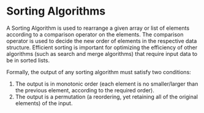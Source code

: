 # Sorting Algorithms
A Sorting Algorithm is used to rearrange a given array or list of elements according to a comparison operator on the elements. The comparison operator is used to decide the new order of elements in the respective data structure. Efficient sorting is important for optimizing the efficiency of other algorithms (such as search and merge algorithms) that require input data to be in sorted lists.


Formally, the output of any sorting algorithm must satisfy two conditions:

1. The output is in monotonic order (each element is no smaller/larger than the previous element, according to the required order).
2. The output is a permutation (a reordering, yet retaining all of the original elements) of the input.
